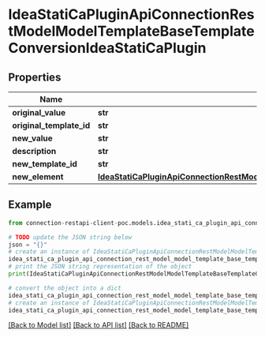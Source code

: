 # IdeaStatiCaPluginApiConnectionRestModelModelTemplateBaseTemplateConversionIdeaStatiCaPlugin


## Properties

Name | Type | Description | Notes
------------ | ------------- | ------------- | -------------
**original_value** | **str** |  | [optional] 
**original_template_id** | **str** |  | [optional] 
**new_value** | **str** |  | [optional] 
**description** | **str** |  | [optional] 
**new_template_id** | **str** |  | [optional] 
**new_element** | [**IdeaStatiCaPluginApiConnectionRestModelModelTemplateSelectedElementIdeaStatiCaPlugin**](IdeaStatiCaPluginApiConnectionRestModelModelTemplateSelectedElementIdeaStatiCaPlugin.md) |  | [optional] 

## Example

```python
from connection-restapi-client-poc.models.idea_stati_ca_plugin_api_connection_rest_model_model_template_base_template_conversion_idea_stati_ca_plugin import IdeaStatiCaPluginApiConnectionRestModelModelTemplateBaseTemplateConversionIdeaStatiCaPlugin

# TODO update the JSON string below
json = "{}"
# create an instance of IdeaStatiCaPluginApiConnectionRestModelModelTemplateBaseTemplateConversionIdeaStatiCaPlugin from a JSON string
idea_stati_ca_plugin_api_connection_rest_model_model_template_base_template_conversion_idea_stati_ca_plugin_instance = IdeaStatiCaPluginApiConnectionRestModelModelTemplateBaseTemplateConversionIdeaStatiCaPlugin.from_json(json)
# print the JSON string representation of the object
print(IdeaStatiCaPluginApiConnectionRestModelModelTemplateBaseTemplateConversionIdeaStatiCaPlugin.to_json())

# convert the object into a dict
idea_stati_ca_plugin_api_connection_rest_model_model_template_base_template_conversion_idea_stati_ca_plugin_dict = idea_stati_ca_plugin_api_connection_rest_model_model_template_base_template_conversion_idea_stati_ca_plugin_instance.to_dict()
# create an instance of IdeaStatiCaPluginApiConnectionRestModelModelTemplateBaseTemplateConversionIdeaStatiCaPlugin from a dict
idea_stati_ca_plugin_api_connection_rest_model_model_template_base_template_conversion_idea_stati_ca_plugin_from_dict = IdeaStatiCaPluginApiConnectionRestModelModelTemplateBaseTemplateConversionIdeaStatiCaPlugin.from_dict(idea_stati_ca_plugin_api_connection_rest_model_model_template_base_template_conversion_idea_stati_ca_plugin_dict)
```
[[Back to Model list]](../README.md#documentation-for-models) [[Back to API list]](../README.md#documentation-for-api-endpoints) [[Back to README]](../README.md)


